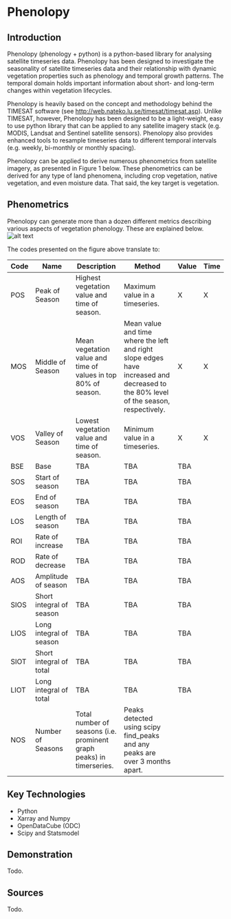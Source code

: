 # Phenolopy

## Introduction
Phenolopy (phenology + python) is a python-based library for analysing satellite timeseries data. Phenolopy has been designed to investigate the seasonality of satellite timeseries data and their relationship with dynamic vegetation properties such as phenology and temporal growth patterns. The temporal domain holds important information about short- and long-term changes within vegetation lifecycles.

Phenolopy is heavily based on the concept and methodology behind the TIMESAT software (see http://web.nateko.lu.se/timesat/timesat.asp). Unlike TIMESAT, however, Phenolopy has been designed to be a light-weight, easy to use python library that can be applied to any satellite imagery stack (e.g. MODIS, Landsat and Sentinel satellite sensors). Phenolopy also provides enhanced tools to resample timeseries data to different temporal intervals (e.g. weekly, bi-monthly or monthly spacing).

Phenolopy can be applied to derive numerous phenometrics from satellite imagery, as presented in Figure 1 below. These phenometrics can be derived for any type of land phenomena, including crop vegetation, native vegetation, and even moisture data. That said, the key target is vegetation.

## Phenometrics
Phenolopy can generate more than a dozen different metrics describing various aspects of vegetation phenology. These are explained below.
![alt text](https://github.com/lewistrotter/Phenolopy/blob/main/documentation/images/pheno_explain.png?raw=true)

The codes presented on the figure above translate to:

Code | Name | Description | Method | Value | Time
--- | --- | --- | --- | --- | ---
POS | Peak of Season | Highest vegetation value and time of season. | Maximum value in a timeseries. | X | X
MOS | Middle of Season | Mean vegetation value and time of values in top 80% of season. | Mean value and time where the left and right slope edges have increased and decreased to the 80% level of the season, respectively. | X | X
VOS | Valley of Season | Lowest vegetation value and time of season. | Minimum value in a timeseries. | X | X
BSE | Base| TBA | TBA | TBA
SOS | Start of season | TBA | TBA | TBA
EOS | End of season | TBA | TBA | TBA
LOS | Length of season | TBA | TBA | TBA
ROI | Rate of increase | TBA | TBA | TBA
ROD | Rate of decrease | TBA | TBA | TBA
AOS | Amplitude of season | TBA | TBA | TBA
SIOS | Short integral of season | TBA | TBA | TBA
LIOS | Long integral of season | TBA | TBA | TBA
SIOT | Short integral of total | TBA | TBA | TBA
LIOT | Long integral of total | TBA | TBA | TBA
NOS | Number of Seasons | Total number of seasons (i.e. prominent graph peaks) in timerseries. | Peaks detected using scipy find_peaks and any peaks are over 3 months apart. | | 


## Key Technologies
- Python
- Xarray and Numpy
- OpenDataCube (ODC)
- Scipy and Statsmodel

## Demonstration
Todo.

## Sources
Todo.
